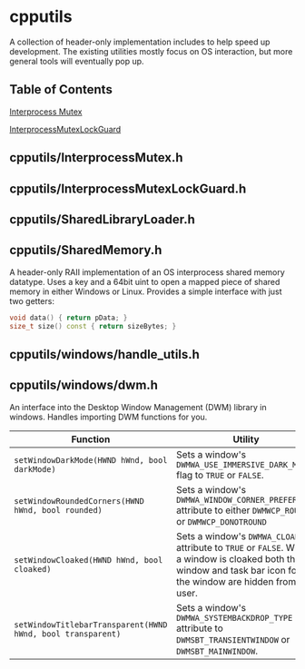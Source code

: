 # cpputils

A collection of header-only implementation includes to help speed up development. The existing utilities mostly focus on OS interaction, but more general tools will eventually pop up.

## Table of Contents

[Interprocess Mutex](#cpputils/interprocesmutex)

[InterprocessMutexLockGuard](#cpputils/interpocessmutexlockguard)

## cpputils/InterprocessMutex.h

## cpputils/InterprocessMutexLockGuard.h

## cpputils/SharedLibraryLoader.h

## cpputils/SharedMemory.h

A header-only RAII implementation of an OS interprocess shared memory datatype. Uses a key and a 64bit uint to open a mapped piece of shared memory in either Windows or Linux. Provides a simple interface with just two getters:

```cpp
void data() { return pData; }
size_t size() const { return sizeBytes; }
```

## cpputils/windows/handle_utils.h

## cpputils/windows/dwm.h

An interface into the Desktop Window Management (DWM) library in windows. Handles importing DWM functions for you.

| Function                                                        | Utility                                                                                                                                                                       |
| --------------------------------------------------------------- | ----------------------------------------------------------------------------------------------------------------------------------------------------------------------------- |
| ```setWindowDarkMode(HWND hWnd, bool darkMode)```               | Sets a window's ```DWMWA_USE_IMMERSIVE_DARK_MODE``` flag to ```TRUE``` or ```FALSE```.                                                                                        |
| ```setWindowRoundedCorners(HWND hWnd, bool rounded)```          | Sets a window's ```DWMWA_WINDOW_CORNER_PREFERENCE``` attribute to either ```DWMWCP_ROUND``` or ```DWMWCP_DONOTROUND```                                                        |
| ```setWindowCloaked(HWND hWnd, bool cloaked)```                 | Sets a window's ```DWMWA_CLOAK``` attribute to ```TRUE``` or ```FALSE```. When a window is cloaked both the window and task bar icon for the window are hidden from the user. |
| ```setWindowTitlebarTransparent(HWND hWnd, bool transparent)``` | Sets a window's ```DWMWA_SYSTEMBACKDROP_TYPE``` attribute to ```DWMSBT_TRANSIENTWINDOW``` or ```DWMSBT_MAINWINDOW```.                                                         |
